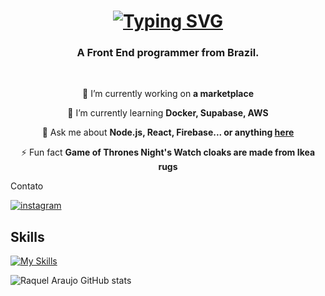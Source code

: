 <h1 align="center">
    <a href="https://git.io/typing-svg">
        <img src="https://readme-typing-svg.herokuapp.com?font=Fantasy&weight=500&size=35&pause=1000&color=FF69B4&random=false&width=435&lines=Welcome+to+my+profile!;I'm+Raquel+Araujo." alt="Typing SVG" />
    </a>
</h1>

<h3 align="center">A Front End programmer from Brazil.</h3>

<br/>

<div align="center">
 
 🔭 I’m currently working on **a marketplace**
 
 🌱 I’m currently learning **Docker, Supabase, AWS**

💬 Ask me about **Node.js, React, Firebase... or anything [here](https://github.com/salesp07/salesp07/issues)**

⚡ Fun fact **Game of Thrones Night's Watch cloaks are made from Ikea rugs**

 </div>

<div align="center>
    
📚 I'm currently studying at an ETEC.
    
🖥️ I'm currently learning JavaScript, C#, and GML (GameMaker Language).
    
🎮 Fun fact: I love games, especially Postal 2 and Sally Face.
    
</div>


### Contato

[![instagram](https://img.shields.io/badge/Instagram-E4405F?style=for-the-badge&logo=instagram&logoColor=white)](https://www.instagram.com/shadowvamp_?igsh=MWp5dzdjd3JnbmE1ag==)

## Skills  

[![My Skills](https://skillicons.dev/icons?i=html,css,js,py,bootstrap)](https://skillicons.dev)


![Raquel Araujo GitHub stats](https://github-readme-stats.vercel.app/api?username=Rackaraujo&show_icons=true&theme=dracula)
